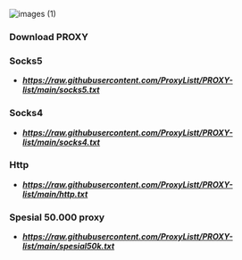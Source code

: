 ![images (1)](https://user-images.githubusercontent.com/109187416/197235782-b12caf46-d89c-4a99-a90a-b7718ce346af.png)



<h3 align="left">Download PROXY</h3>

<h3 align="left">Socks5</h3>

- ***https://raw.githubusercontent.com/ProxyListt/PROXY-list/main/socks5.txt***
<h3 align="left">Socks4</h3>

- ***https://raw.githubusercontent.com/ProxyListt/PROXY-list/main/socks4.txt***

<h3 align="left">Http</h3>

- ***https://raw.githubusercontent.com/ProxyListt/PROXY-list/main/http.txt***

<h3 align="left">Spesial 50.000 proxy</h3>

- ***https://raw.githubusercontent.com/ProxyListt/PROXY-list/main/spesial50k.txt***
